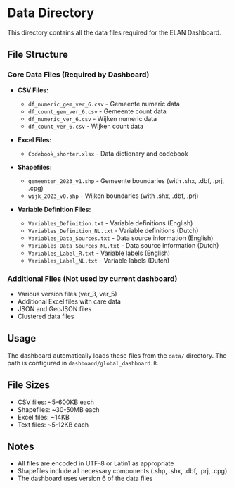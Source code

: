 # Data Directory

This directory contains all the data files required for the ELAN Dashboard.

## File Structure

### Core Data Files (Required by Dashboard)
- **CSV Files:**
  - `df_numeric_gem_ver_6.csv` - Gemeente numeric data
  - `df_count_gem_ver_6.csv` - Gemeente count data
  - `df_numeric_ver_6.csv` - Wijken numeric data
  - `df_count_ver_6.csv` - Wijken count data

- **Excel Files:**
  - `Codebook_shorter.xlsx` - Data dictionary and codebook

- **Shapefiles:**
  - `gemeenten_2023_v1.shp` - Gemeente boundaries (with .shx, .dbf, .prj, .cpg)
  - `wijk_2023_v0.shp` - Wijken boundaries (with .shx, .dbf, .prj)

- **Variable Definition Files:**
  - `Variables_Definition.txt` - Variable definitions (English)
  - `Variables_Definition_NL.txt` - Variable definitions (Dutch)
  - `Variables_Data_Sources.txt` - Data source information (English)
  - `Variables_Data_Sources_NL.txt` - Data source information (Dutch)
  - `Variables_Label_R.txt` - Variable labels (English)
  - `Variables_Label_NL.txt` - Variable labels (Dutch)

### Additional Files (Not used by current dashboard)
- Various version files (ver_3, ver_5)
- Additional Excel files with care data
- JSON and GeoJSON files
- Clustered data files

## Usage

The dashboard automatically loads these files from the `data/` directory. The path is configured in `dashboard/global_dashboard.R`.

## File Sizes

- CSV files: ~5-600KB each
- Shapefiles: ~30-50MB each
- Excel files: ~14KB
- Text files: ~5-12KB each

## Notes

- All files are encoded in UTF-8 or Latin1 as appropriate
- Shapefiles include all necessary components (.shp, .shx, .dbf, .prj, .cpg)
- The dashboard uses version 6 of the data files 